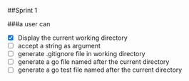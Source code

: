 ##Sprint 1

###a user can

- [x] Display the current working directory
- [ ] accept a string as argument
- [ ] generate .gitignore file in working directory
- [ ] generate a go file named after the current directory
- [ ] generate a go test file named after the current directory